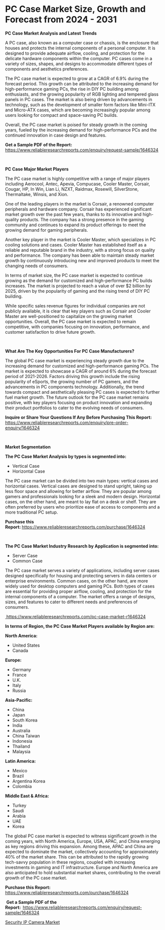 <p><h1>PC Case Market Size, Growth and Forecast from 2024 - 2031</h1></p><p><strong>PC Case Market Analysis and Latest Trends</strong></p>
<p><p>A PC case, also known as a computer case or chassis, is the enclosure that houses and protects the internal components of a personal computer. It is designed to provide adequate airflow, cooling, and protection for the delicate hardware components within the computer. PC cases come in a variety of sizes, shapes, and designs to accommodate different types of components and aesthetics preferences.</p><p>The PC case market is expected to grow at a CAGR of 6.9% during the forecast period. This growth can be attributed to the increasing demand for high-performance gaming PCs, the rise in DIY PC building among enthusiasts, and the growing popularity of RGB lighting and tempered glass panels in PC cases. The market is also being driven by advancements in technology, such as the development of smaller form factors like Mini-ITX and Micro-ATX cases, which are becoming increasingly popular among users looking for compact and space-saving PC builds.</p><p>Overall, the PC case market is poised for steady growth in the coming years, fueled by the increasing demand for high-performance PCs and the continued innovation in case design and features.</p></p>
<p><strong>Get a Sample PDF of the Report:&nbsp;</strong> <a href="https://www.reliableresearchreports.com/enquiry/request-sample/1646324">https://www.reliableresearchreports.com/enquiry/request-sample/1646324</a></p>
<p>&nbsp;</p>
<p><strong>PC Case Major Market Players</strong></p>
<p><p>The PC case market is highly competitive with a range of major players including Aerocool, Antec, Apevia, Compucase, Cooler Master, Corsair, Cougar, HP, In Win, Lian Li, NZXT, Raidmax, Rosewill, SilverStone, Thermaltake, Winsis, and Xion. </p><p>One of the leading players in the market is Corsair, a renowned computer peripherals and hardware company. Corsair has experienced significant market growth over the past few years, thanks to its innovative and high-quality products. The company has a strong presence in the gaming community and continues to expand its product offerings to meet the growing demand for gaming peripherals.</p><p>Another key player in the market is Cooler Master, which specializes in PC cooling solutions and cases. Cooler Master has established itself as a reliable and reputable brand in the industry, with a strong focus on quality and performance. The company has been able to maintain steady market growth by continuously introducing new and improved products to meet the changing needs of consumers.</p><p>In terms of market size, the PC case market is expected to continue growing as the demand for customized and high-performance PC builds increases. The market is projected to reach a value of over $2 billion by 2025, driven by the popularity of gaming and the rising trend of DIY PC building.</p><p>While specific sales revenue figures for individual companies are not publicly available, it is clear that key players such as Corsair and Cooler Master are well-positioned to capitalize on the growing market opportunities. Overall, the PC case market is expected to remain competitive, with companies focusing on innovation, performance, and customer satisfaction to drive future growth.</p></p>
<p>&nbsp;</p>
<p><strong>What Are The Key Opportunities For PC Case Manufacturers?</strong></p>
<p><p>The global PC case market is experiencing steady growth due to the increasing demand for customized and high-performance gaming PCs. The market is expected to showcase a CAGR of around 6% during the forecast period of 2021-2026. Factors driving this growth include the rising popularity of eSports, the growing number of PC gamers, and the advancements in PC components technology. Additionally, the trend towards compact and aesthetically pleasing PC cases is expected to further fuel market growth. The future outlook for the PC case market remains positive, with key players focusing on product innovation and expanding their product portfolios to cater to the evolving needs of consumers.</p></p>
<p><strong>Inquire or Share Your Questions If Any Before Purchasing This Report:</strong> <a href="https://www.reliableresearchreports.com/enquiry/pre-order-enquiry/1646324">https://www.reliableresearchreports.com/enquiry/pre-order-enquiry/1646324</a></p>
<p>&nbsp;</p>
<p><strong>Market Segmentation</strong></p>
<p><strong>The PC Case Market Analysis by types is segmented into:</strong></p>
<p><ul><li>Vertical Case</li><li>Horizontal Case</li></ul></p>
<p><p>The PC case market can be divided into two main types: vertical cases and horizontal cases. Vertical cases are designed to stand upright, taking up less floor space and allowing for better airflow. They are popular among gamers and professionals looking for a sleek and modern design. Horizontal cases, on the other hand, are meant to lay flat on a desk or shelf. They are often preferred by users who prioritize ease of access to components and a more traditional PC setup.</p></p>
<p><strong>Purchase this Report:&nbsp;</strong><a href="https://www.reliableresearchreports.com/purchase/1646324">https://www.reliableresearchreports.com/purchase/1646324</a></p>
<p>&nbsp;</p>
<p><strong>The PC Case Market Industry Research by Application is segmented into:</strong></p>
<p><ul><li>Server Case</li><li>Common Case</li></ul></p>
<p><p>The PC case market serves a variety of applications, including server cases designed specifically for housing and protecting servers in data centers or enterprise environments. Common cases, on the other hand, are more widely used for desktop computers and gaming PCs. Both types of cases are essential for providing proper airflow, cooling, and protection for the internal components of a computer. The market offers a range of designs, sizes, and features to cater to different needs and preferences of consumers.</p></p>
<p><a href="https://www.reliableresearchreports.com/pc-case-market-r1646324">&nbsp;https://www.reliableresearchreports.com/pc-case-market-r1646324</a></p>
<p><strong>In terms of Region, the PC Case Market Players available by Region are:</strong></p>
<p>
    <p> <strong> North America: </strong>
        <ul>
            <li>United States</li>
            <li>Canada</li>
        </ul>
        </p> 
    <p> <strong> Europe: </strong>
        <ul>
            <li>Germany</li>
            <li>France</li>
            <li>U.K.</li>
            <li>Italy</li>
            <li>Russia</li>
        </ul>
        </p> 
    <p> <strong> Asia-Pacific: </strong>
        <ul>
            <li>China</li>
            <li>Japan</li>
            <li>South Korea</li>
            <li>India</li>
            <li>Australia</li>
            <li>China Taiwan</li>
            <li>Indonesia</li>
            <li>Thailand</li>
            <li>Malaysia</li>
        </ul>
        </p> 
    <p> <strong> Latin America: </strong>
        <ul>
            <li>Mexico</li>
            <li>Brazil</li>
            <li>Argentina Korea</li>
            <li>Colombia</li>
        </ul>
        </p> 
    <p> <strong> Middle East & Africa: </strong>
        <ul>
            <li>Turkey</li>
            <li>Saudi</li>
            <li>Arabia</li>
            <li>UAE</li>
            <li>Korea</li>
        </ul>
    </p>
    </p>
<p><p>The global PC case market is expected to witness significant growth in the coming years, with North America, Europe, USA, APAC, and China emerging as key regions driving this expansion. Among these, APAC and China are expected to dominate the market, collectively accounting for approximately 40% of the market share. This can be attributed to the rapidly growing tech-savvy population in these regions, coupled with increasing investments in gaming and IT infrastructure. Europe and North America are also anticipated to hold substantial market shares, contributing to the overall growth of the PC case market.</p></p>
<p><strong>Purchase this Report: </strong><a href="https://www.reliableresearchreports.com/purchase/1646324">https://www.reliableresearchreports.com/purchase/1646324</a></p>
<p>&nbsp;<strong>Get a Sample PDF of the Report:&nbsp;&nbsp;</strong><a href="https://www.reliableresearchreports.com/enquiry/request-sample/1646324">https://www.reliableresearchreports.com/enquiry/request-sample/1646324</a></p>
<p><strong></strong></p>
<p><p><a href="https://github.com/mabenkhyari11/Market-Research-Report-List-1/blob/main/security-ip-camera-market.md">Security IP Camera Market</a></p></p>